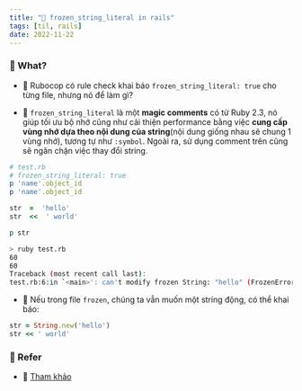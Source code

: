 ```yaml
---
title: "🌱 frozen_string_literal in rails"
tags: [til, rails]
date: 2022-11-22
---
```


### 🌿 What?
- 🌱 Rubocop có rule check khai báo `frozen_string_literal: true` cho từng file, nhưng nó để làm gì?

- 🌱 `frozen_string_literal` là một **magic comments** có từ Ruby 2.3, nó giúp tối ưu bộ nhớ cũng như cải thiện performance bằng việc **cung cấp vùng nhớ dựa theo nội dung của string**(nội dung giống nhau sẽ chung 1 vùng nhớ), tương tự như `:symbol`. Ngoài ra, sử dụng comment trên cũng sẽ ngăn chặn việc thay đổi string.

```rb
# test.rb
# frozen_string_literal: true 
p 'name'.object_id
p 'name'.object_id

str  =  'hello'
str  <<  ' world'

p str
```

```sh
> ruby test.rb
60
60
Traceback (most recent call last):
test.rb:6:in `<main>': can't modify frozen String: "hello" (FrozenError)
```

- 🌱 Nếu trong file `frozen`, chúng ta vẫn muốn một string động, có thể khai báo:

```rb
str = String.new('hello')
str << ' world'
```

### 🌿 Refer
- 🌱 [Tham khảo](https://www.mikeperham.com/2018/02/28/ruby-optimization-with-one-magic-comment/)
